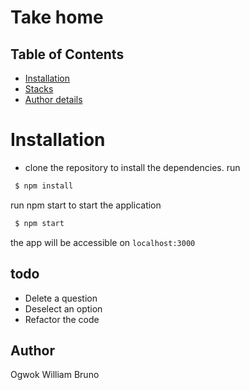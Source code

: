 # Take home 

## Table of Contents

- [Installation](#Installation)
- [Stacks](#Stacks)
- [Author details](#Author)

# Installation

- clone the repository
  to install the dependencies. run

```sh
 $ npm install
```

run npm start to start the application

```sh
 $ npm start
```

the app will be accessible on `localhost:3000`

## todo

- Delete a question
- Deselect an option 
- Refactor the code

## Author

Ogwok William Bruno 
